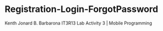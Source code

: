 # Registration-Login-ForgotPassword
Kenth Jonard B. Barbarona IT3R13 Lab Activity 3 | Mobile Programming 
